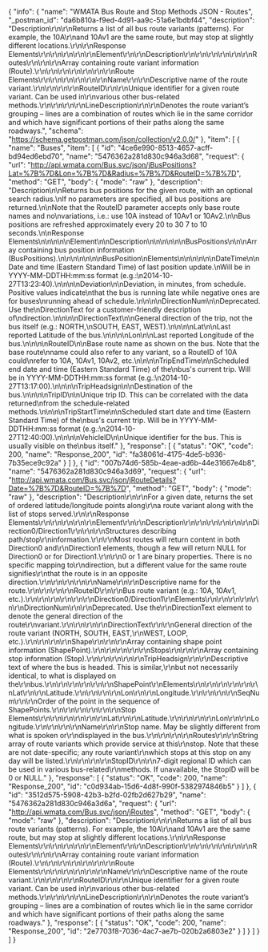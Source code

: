 {
  "info": {
    "name": "WMATA Bus Route and Stop Methods JSON - Routes",
    "_postman_id": "da6b810a-f9ed-4d91-aa9c-51a6e1bdbf44",
    "description": "Description\r\n\r\nReturns a list of all bus route variants (patterns). For example, the 10A\r\nand 10Av1 are the same route, but may stop at slightly different locations.\r\n\r\nResponse Elements\r\n\r\n\r\n\r\n\r\nElement\r\n\r\nDescription\r\n\r\n\r\n\r\n\r\n\r\nRoutes\r\n\r\n\r\nArray containing route variant information (Route).\r\n\r\n\r\n\r\n\r\n\r\n\r\nRoute Elements\r\n\r\n\r\n\r\n\r\n\r\nName\r\n\r\nDescriptive name of the route variant.\r\n\r\n\r\n\r\nRouteID\r\n\r\nUnique identifier for a given route variant. Can be used in\r\nvarious other bus-related methods.\r\n\r\n\r\n\r\nLineDescription\r\n\r\nDenotes the route variant’s grouping – lines are a combination of routes which lie in the same corridor and which have significant portions of their paths along the same roadways.",
    "schema": "https://schema.getpostman.com/json/collection/v2.0.0/"
  },
  "item": [
    {
      "name": "Buses",
      "item": [
        {
          "id": "4ce6e990-8513-4657-acff-bd94ed6ebd70",
          "name": "5476362a281d830c946a3d68",
          "request": {
            "url": "http://api.wmata.com/Bus.svc/json/jBusPositions?Lat=%7B%7D&Lon=%7B%7D&Radius=%7B%7D&RouteID=%7B%7D",
            "method": "GET",
            "body": {
              "mode": "raw"
            },
            "description": "Description\n\nReturns bus positions for the given route, with an optional search radius.\nIf no parameters are specified, all bus positions are returned.\n\nNote that the RouteID parameter accepts only base route names and no\nvariations, i.e.: use 10A instead of 10Av1 or 10Av2.\n\nBus positions are refreshed approximately every 20 to 30 7 to 10 seconds.\n\nResponse Elements\n\n\n\n\nElement\n\nDescription\n\n\n\n\n\nBusPositions\n\n\nArray containing bus position information (BusPositions).\n\n\n\n\n\n\nBusPosition\nElements\n\n\n\n\n\nDateTime\n\nDate and time (Eastern Standard Time) of last position update.\nWill be in YYYY-MM-DDTHH:mm:ss format (e.g.:\n2014-10-27T13:23:40).\n\n\n\nDeviation\n\nDeviation, in minutes, from schedule. Positive values indicate\nthat the bus is running late while negative ones are for buses\nrunning ahead of schedule.\n\n\n\nDirectionNum\n\nDeprecated. Use the\nDirectionText for a customer-friendly description of\ndirection.\n\n\n\nDirectionText\n\nGeneral direction of the trip, not the bus itself (e.g.: NORTH,\nSOUTH, EAST, WEST).\n\n\n\nLat\n\nLast reported Latitude of the bus.\n\n\n\nLon\n\nLast reported Longitude of the bus.\n\n\n\nRouteID\n\nBase route name as shown on the bus. Note that the base route\nname could also refer to any variant, so a RouteID of 10A could\nrefer to 10A, 10Av1, 10Av2, etc.\n\n\n\nTripEndTime\n\nScheduled end date and time (Eastern Standard Time) of the\nbus's current trip. Will be in YYYY-MM-DDTHH:mm:ss format (e.g.:\n2014-10-27T13:17:00).\n\n\n\nTripHeadsign\n\nDestination of the bus.\n\n\n\nTripID\n\nUnique trip ID. This can be correlated with the data returned\nfrom the schedule-related methods.\n\n\n\nTripStartTime\n\nScheduled start date and time (Eastern Standard Time) of the\nbus's current trip. Will be in YYYY-MM-DDTHH:mm:ss format (e.g.:\n2014-10-27T12:40:00).\n\n\n\nVehicleID\n\nUnique identifier for the bus. This is usually visible on the\nbus itself."
          },
          "response": [
            {
              "status": "OK",
              "code": 200,
              "name": "Response_200",
              "id": "fa38061d-4175-4de5-b936-7b35ece9c92a"
            }
          ]
        },
        {
          "id": "007b74d6-585b-4eae-ad6b-44e31667e4b8",
          "name": "5476362a281d830c946a3d69",
          "request": {
            "url": "http://api.wmata.com/Bus.svc/json/jRouteDetails?Date=%7B%7D&RouteID=%7B%7D",
            "method": "GET",
            "body": {
              "mode": "raw"
            },
            "description": "Description\r\n\r\nFor a given date, returns the set of ordered latitude/longitude points along\r\na route variant along with the list of stops served.\r\n\r\nResponse Elements\r\n\r\n\r\n\r\n\r\nElement\r\n\r\nDescription\r\n\r\n\r\n\r\n\r\n\r\nDirection0/Direction1\r\n\r\n\r\nStructures describing path/stop\r\ninformation.\r\n\r\nMost routes will return content in both Direction0 and\r\nDirection1 elements, though a few will return NULL for Direction0 or for Direction1.\r\n\r\n0 or 1 are binary properties. There is no specific mapping to\r\ndirection, but a different value for the same route signifies\r\nthat the route is in an opposite direction.\r\n\r\n\r\n\r\n\r\nName\r\n\r\nDescriptive name for the route.\r\n\r\n\r\n\r\nRouteID\r\n\r\nBus route variant (e.g.: 10A, 10Av1, etc.).\r\n\r\n\r\n\r\n\r\n\r\nDirection0/Direction1\r\nElements\r\n\r\n\r\n\r\n\r\n\r\nDirectionNum\r\n\r\nDeprecated. Use the\r\nDirectionText element to denote the general direction of the route\r\nvariant.\r\n\r\n\r\n\r\nDirectionText\r\n\r\nGeneral direction of the route variant (NORTH, SOUTH, EAST,\r\nWEST, LOOP, etc.).\r\n\r\n\r\n\r\nShape\r\n\r\n\r\nArray containing shape point information (ShapePoint).\r\n\r\n\r\n\r\n\r\nStops\r\n\r\n\r\nArray containing stop information (Stop).\r\n\r\n\r\n\r\n\r\nTripHeadsign\r\n\r\nDescriptive text of where the bus is headed. This is similar,\r\nbut not necessarily identical, to what is displayed on the\r\nbus.\r\n\r\n\r\n\r\n\r\n\r\nShapePoint\r\nElements\r\n\r\n\r\n\r\n\r\n\r\nLat\r\n\r\nLatitude.\r\n\r\n\r\n\r\nLon\r\n\r\nLongitude.\r\n\r\n\r\n\r\nSeqNum\r\n\r\nOrder of the point in the sequence of ShapePoints.\r\n\r\n\r\n\r\n\r\n\r\nStop Elements\r\n\r\n\r\n\r\n\r\n\r\nLat\r\n\r\nLatitude.\r\n\r\n\r\n\r\nLon\r\n\r\nLongitude.\r\n\r\n\r\n\r\nName\r\n\r\nStop name. May be slightly different from what is spoken or\r\ndisplayed in the bus.\r\n\r\n\r\n\r\nRoutes\r\n\r\nString array of route variants which provide service at this\r\nstop. Note that these are not date-specific; any route variant\r\nwhich stops at this stop on any day will be listed.\r\n\r\n\r\n\r\nStopID\r\n\r\n7-digit regional ID which can be used in various bus-related\r\nmethods. If unavailable, the StopID will be 0 or NULL."
          },
          "response": [
            {
              "status": "OK",
              "code": 200,
              "name": "Response_200",
              "id": "c0d934ab-15d6-4d8f-990f-5382974846b5"
            }
          ]
        },
        {
          "id": "3512d575-5908-42b3-b2fd-02fb2d627b29",
          "name": "5476362a281d830c946a3d6a",
          "request": {
            "url": "http://api.wmata.com/Bus.svc/json/jRoutes",
            "method": "GET",
            "body": {
              "mode": "raw"
            },
            "description": "Description\r\n\r\nReturns a list of all bus route variants (patterns). For example, the 10A\r\nand 10Av1 are the same route, but may stop at slightly different locations.\r\n\r\nResponse Elements\r\n\r\n\r\n\r\n\r\nElement\r\n\r\nDescription\r\n\r\n\r\n\r\n\r\n\r\nRoutes\r\n\r\n\r\nArray containing route variant information (Route).\r\n\r\n\r\n\r\n\r\n\r\n\r\nRoute Elements\r\n\r\n\r\n\r\n\r\n\r\nName\r\n\r\nDescriptive name of the route variant.\r\n\r\n\r\n\r\nRouteID\r\n\r\nUnique identifier for a given route variant. Can be used in\r\nvarious other bus-related methods.\r\n\r\n\r\n\r\nLineDescription\r\n\r\nDenotes the route variant’s grouping – lines are a combination of routes which lie in the same corridor and which have significant portions of their paths along the same roadways."
          },
          "response": [
            {
              "status": "OK",
              "code": 200,
              "name": "Response_200",
              "id": "2e7703f8-7036-4ac7-ae7b-020b2a6803e2"
            }
          ]
        }
      ]
    }
  ]
}